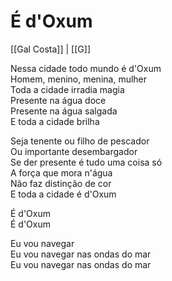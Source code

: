 # É d'Oxum
[[Gal Costa]] | [[G]]  

Nessa cidade todo mundo é d'Oxum  
Homem, menino, menina, mulher  
Toda a cidade irradia magia  
Presente na água doce  
Presente na água salgada  
E toda a cidade brilha  

Seja tenente ou filho de pescador  
Ou importante desembargador  
Se der presente é tudo uma coisa só  
A força que mora n'água  
Não faz distinção de cor  
E toda a cidade é d'Oxum  

É d'Oxum  
É d'Oxum  

Eu vou navegar  
Eu vou navegar nas ondas do mar  
Eu vou navegar nas ondas do mar  